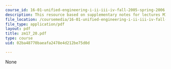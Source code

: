 ```yaml
---
course_id: 16-01-unified-engineering-i-ii-iii-iv-fall-2005-spring-2006
description: This resource based on supplementary notes for lectures M17-M20.
file_location: /coursemedia/16-01-unified-engineering-i-ii-iii-iv-fall-2005-spring-2006/02ba48770baeafa2478e4d212be75d0d_zm17_20.pdf
file_type: application/pdf
layout: pdf
title: zm17_20.pdf
type: course
uid: 02ba48770baeafa2478e4d212be75d0d

---
```

None